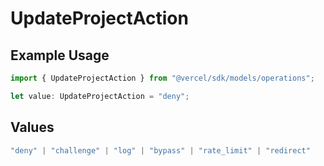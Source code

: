 # UpdateProjectAction

## Example Usage

```typescript
import { UpdateProjectAction } from "@vercel/sdk/models/operations";

let value: UpdateProjectAction = "deny";
```

## Values

```typescript
"deny" | "challenge" | "log" | "bypass" | "rate_limit" | "redirect"
```